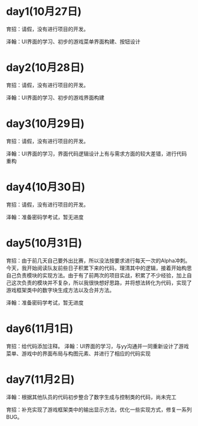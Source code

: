 # day1(10月27日)
育招：请假，没有进行项目的开发。

泽翰：UI界面的学习、初步的游戏菜单界面构建、按钮设计

# day2(10月28日)
育招：请假，没有进行项目的开发。

泽翰：UI界面的学习、初步的游戏界面构建

# day3(10月29日)
育招：请假，没有进行项目的开发。

泽翰：UI界面的学习，界面代码逻辑设计上有与需求方面的较大差错，进行代码重构

# day4(10月30日)
育招：请假，没有进行项目的开发。

泽翰：准备密码学考试，暂无进度

# day5(10月31日)
育招：由于前几天自己要外出比赛，所以没法按要求进行每天一次的Alpha冲刺。今天，我开始阅读队友前些日子积累下来的代码，理清其中的逻辑，接着开始构思自己负责模块的实现方法。由于有了前两次的项目实战，积累了不少经验，加上自己这次负责的模块并不复杂，所以我很快想好思路，并将想法转化为代码，实现了游戏框架类中的数字块生成方法以及合并方法。

泽翰：准备密码学考试，暂无进度

# day6(11月1日)
育招：给代码添加注释。
泽翰：UI界面的学习，与yy沟通并一同重新设计了游戏菜单、游戏中的界面布局与构图元素、并进行了相应的代码实现

# day7(11月2日)

泽翰：根据其他队员的代码初步整合了数字生成与控制类的代码，尚未完工

育招：补充实现了游戏框架类中的输出显示方法，优化一些实现方式，修复一系列BUG。

